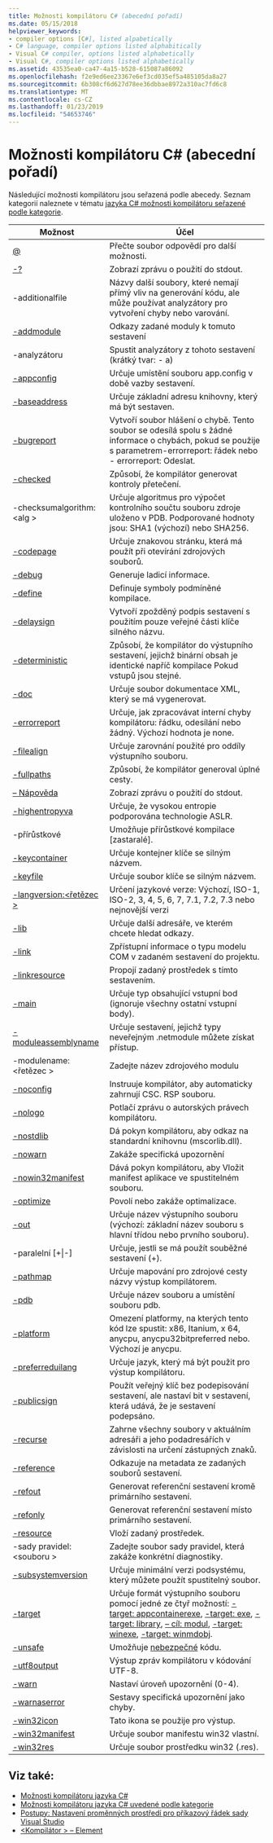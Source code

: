 ```yaml
---
title: Možnosti kompilátoru C# (abecední pořadí)
ms.date: 05/15/2018
helpviewer_keywords:
- compiler options [C#], listed alpabetically
- C# language, compiler options listed alphabitically
- Visual C# compiler, options listed alphabetically
- Visual C#, compiler options listed alphabetically
ms.assetid: 43535ea0-ca47-4a15-b528-615087a86092
ms.openlocfilehash: f2e9ed6ee23367e6ef3cd035ef5a485105da8a27
ms.sourcegitcommit: 6b308cf6d627d78ee36dbbae8972a310ac7fd6c8
ms.translationtype: MT
ms.contentlocale: cs-CZ
ms.lasthandoff: 01/23/2019
ms.locfileid: "54653746"
---
```

# <a name="c-compiler-options-listed-alphabetically"></a>Možnosti kompilátoru C# (abecední pořadí)

Následující možnosti kompilátoru jsou seřazená podle abecedy. Seznam kategorií naleznete v tématu [jazyka C# možnosti kompilátoru seřazené podle kategorie](listed-by-category.md).

|Možnost|Účel|
|------------|-------------|
|[@](response-file-compiler-option.md)|Přečte soubor odpovědí pro další možnosti.|
|[-?](help-compiler-option.md)|Zobrazí zprávu o použití do stdout.|
|-additionalfile|Názvy další soubory, které nemají přímý vliv na generování kódu, ale může používat analyzátory pro vytvoření chyby nebo varování.|
|[-addmodule](addmodule-compiler-option.md)|Odkazy zadané moduly k tomuto sestavení|
|-analyzátoru|Spustit analyzátory z tohoto sestavení (krátký tvar: - a)|
|[-appconfig](appconfig-compiler-option.md)|Určuje umístění souboru app.config v době vazby sestavení.|
|[-baseaddress](baseaddress-compiler-option.md)|Určuje základní adresu knihovny, který má být sestaven.|
|[-bugreport](bugreport-compiler-option.md)|Vytvoří soubor hlášení o chybě. Tento soubor se odesílá spolu s žádné informace o chybách, pokud se použije s parametrem-errorreport: řádek nebo - errorreport: Odeslat.|
|[-checked](checked-compiler-option.md)|Způsobí, že kompilátor generovat kontroly přetečení.|
|-checksumalgorithm:\<alg >|Určuje algoritmus pro výpočet kontrolního součtu souboru zdroje uloženo v PDB.  Podporované hodnoty jsou: SHA1 (výchozí) nebo SHA256.|
|[-codepage](codepage-compiler-option.md)|Určuje znakovou stránku, která má použít při otevírání zdrojových souborů.|
|[-debug](debug-compiler-option.md)|Generuje ladicí informace.|
|[-define](define-compiler-option.md)|Definuje symboly podmíněné kompilace.|
|[-delaysign](delaysign-compiler-option.md)|Vytvoří zpožděný podpis sestavení s použitím pouze veřejné části klíče silného názvu.|
|[-deterministic](deterministic-compiler-option.md)|Způsobí, že kompilátor do výstupního sestavení, jejichž binární obsah je identické napříč kompilace Pokud vstupů jsou stejné.|
|[-doc](doc-compiler-option.md)|Určuje soubor dokumentace XML, který se má vygenerovat.|
|[-errorreport](errorreport-compiler-option.md)|Určuje, jak zpracovávat interní chyby kompilátoru: řádku, odesílání nebo žádný. Výchozí hodnota je none.|
|[-filealign](filealign-compiler-option.md)|Určuje zarovnání použité pro oddíly výstupního souboru.|
|[-fullpaths](fullpaths-compiler-option.md)|Způsobí, že kompilátor generoval úplné cesty.|
|[– Nápověda](help-compiler-option.md)|Zobrazí zprávu o použití do stdout.|
|[-highentropyva](highentropyva-compiler-option.md)|Určuje, že vysokou entropie podporována technologie ASLR.|
|-přírůstkové|Umožňuje přírůstkové kompilace [zastaralé].|
|[-keycontainer](keycontainer-compiler-option.md)|Určuje kontejner klíče se silným názvem.|
|[-keyfile](keyfile-compiler-option.md)|Určuje soubor klíče se silným názvem.|
|[-langversion:\<řetězec >](langversion-compiler-option.md)|Určení jazykové verze: Výchozí, ISO-1, ISO-2, 3, 4, 5, 6, 7, 7.1, 7.2, 7.3 nebo nejnovější verzi |
|[-lib](lib-compiler-option.md)|Určuje další adresáře, ve kterém chcete hledat odkazy.|
|[-link](link-compiler-option.md)|Zpřístupní informace o typu modelu COM v zadaném sestavení do projektu.|
|[-linkresource](linkresource-compiler-option.md)|Propojí zadaný prostředek s tímto sestavením.|
|[-main](main-compiler-option.md)|Určuje typ obsahující vstupní bod (ignoruje všechny ostatní vstupní body).|
|[-moduleassemblyname](moduleassemblyname-compiler-option.md)|Určuje sestavení, jejichž typy neveřejným .netmodule můžete získat přístup.|
|-modulename:\<řetězec >|Zadejte název zdrojového modulu|
|[-noconfig](noconfig-compiler-option.md)|Instruuje kompilátor, aby automaticky zahrnují CSC. RSP souboru.|
|[-nologo](nologo-compiler-option.md)|Potlačí zprávu o autorských právech kompilátoru.|
|[-nostdlib](nostdlib-compiler-option.md)|Dá pokyn kompilátoru, aby odkaz na standardní knihovnu (mscorlib.dll).|
|[-nowarn](nowarn-compiler-option.md)|Zakáže specifická upozornění|
|[-nowin32manifest](nowin32manifest-compiler-option.md)|Dává pokyn kompilátoru, aby Vložit manifest aplikace ve spustitelném souboru.|
|[-optimize](optimize-compiler-option.md)|Povolí nebo zakáže optimalizace.|
|[-out](out-compiler-option.md)|Určuje název výstupního souboru (výchozí: základní název souboru s hlavní třídou nebo prvního souboru).|
|-paralelní [+&#124;-]|Určuje, jestli se má použít souběžné sestavení (+).|
|[-pathmap](pathmap-compiler-option.md)|Určuje mapování pro zdrojové cesty názvy výstup kompilátorem.|
|[-pdb](pdb-compiler-option.md)|Určuje název souboru a umístění souboru pdb.|
|[-platform](platform-compiler-option.md)|Omezení platformy, na kterých tento kód lze spustit: x86, Itanium, x 64, anycpu, anycpu32bitpreferred nebo. Výchozí je anycpu.|
|[-preferreduilang](preferreduilang-compiler-option.md)|Určuje jazyk, který má být použit pro výstup kompilátoru.|
|[-publicsign](publicsign-compiler-option.md)|Použít veřejný klíč bez podepisování sestavení, ale nastaví bit v sestavení, která udává, že je sestavení podepsáno.|
|[-recurse](recurse-compiler-option.md)|Zahrne všechny soubory v aktuálním adresáři a jeho podadresářích v závislosti na určení zástupných znaků.|
|[-reference](reference-compiler-option.md)|Odkazuje na metadata ze zadaných souborů sestavení.|
|[-refout](refout-compiler-option.md)|Generovat referenční sestavení kromě primárního sestavení.|
|[-refonly](refonly-compiler-option.md)|Generovat referenční sestavení místo primárního sestavení.|
|[-resource](resource-compiler-option.md)|Vloží zadaný prostředek.|
|-sady pravidel:\<souboru >|Zadejte soubor sady pravidel, která zakáže konkrétní diagnostiky.|
|[-subsystemversion](subsystemversion-compiler-option.md)|Určuje minimální verzi podsystému, který můžete použít spustitelný soubor.|
|[-target](target-compiler-option.md)|Určuje formát výstupního souboru pomocí jedné ze čtyř možností: [-target: appcontainerexe](target-appcontainerexe-compiler-option.md), [-target: exe](target-exe-compiler-option.md), [-target: library](target-library-compiler-option.md), [– cíl: modul](target-module-compiler-option.md), [-target: winexe](target-winexe-compiler-option.md), [-target: winmdobj](target-winmdobj-compiler-option.md).|
|[-unsafe](unsafe-compiler-option.md)|Umožňuje [nebezpečné](../../../csharp/language-reference/keywords/unsafe.md) kódu.|
|[-utf8output](utf8output-compiler-option.md)|Výstup zpráv kompilátoru v kódování UTF-8.|
|[-warn](warn-compiler-option.md)|Nastaví úroveň upozornění (0-4).|
|[-warnaserror](warnaserror-compiler-option.md)|Sestavy specifická upozornění jako chyby.|
|[-win32icon](win32icon-compiler-option.md)|Tato ikona se použije pro výstup.|
|[-win32manifest](win32manifest-compiler-option.md)|Určuje soubor manifestu win32 vlastní.|
|[-win32res](win32res-compiler-option.md)|Určuje soubor prostředku win32 (.res).|

## <a name="see-also"></a>Viz také:

- [Možnosti kompilátoru jazyka C#](index.md)
- [Možnosti kompilátoru jazyka C# uvedené podle kategorie](listed-by-category.md)
- [Postupy: Nastavení proměnných prostředí pro příkazový řádek sady Visual Studio](how-to-set-environment-variables-for-the-visual-studio-command-line.md)
- [\<Kompilátor > – Element](../../../framework/configure-apps/file-schema/compiler/compiler-element.md)
